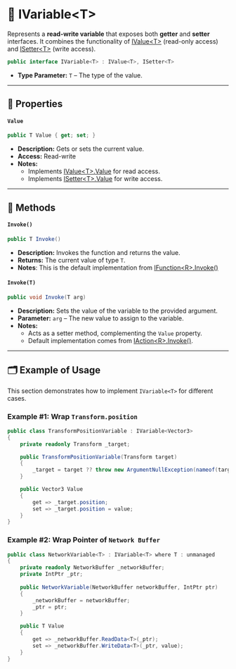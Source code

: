 # 🧩 IVariable&lt;T&gt;

Represents a **read-write variable** that exposes both **getter** and **setter** interfaces. It combines the
functionality of [IValue&lt;T&gt;](../Values/IValue.md) (read-only access)
and [ISetter&lt;T&gt;](../Setters/ISetter.md) (write access).

```csharp
public interface IVariable<T> : IValue<T>, ISetter<T>
```

- **Type Parameter:** `T` – The type of the value.

---

## 🔑 Properties

#### `Value`

```csharp
public T Value { get; set; }
```

- **Description:** Gets or sets the current value.
- **Access:** Read-write
- **Notes:**
    - Implements [IValue&lt;T&gt;.Value](../Values/IValue.md#value) for read access.
    - Implements [ISetter&lt;T&gt;.Value](../Setters/ISetter.md/#value) for write access.

---

## 🏹 Methods

#### `Invoke()`

```csharp
public T Invoke()
```

- **Description:** Invokes the function and returns the value.
- **Returns:** The current value of type `T`.
- **Notes**: This is the default implementation from [IFunction&lt;R&gt;.Invoke()](../Functions/IFunction.md#invoke)

#### `Invoke(T)`

```csharp
public void Invoke(T arg)
```

- **Description:** Sets the value of the variable to the provided argument.
- **Parameter:** `arg` – The new value to assign to the variable.
- **Notes:**
    - Acts as a setter method, complementing the `Value` property.
    - Default implementation comes from [IAction&lt;R&gt;.Invoke()](../Actions/IAction.md#invoket).

---

## 🗂 Example of Usage

This section demonstrates how to implement `IVariable<T>` for different cases.

### Example #1: Wrap `Transform.position`

```csharp
public class TransformPositionVariable : IVariable<Vector3>
{
    private readonly Transform _target;

    public TransformPositionVariable(Transform target)
    {
        _target = target ?? throw new ArgumentNullException(nameof(target));
    }

    public Vector3 Value
    {
        get => _target.position;
        set => _target.position = value;
    }
}
```

### Example #2: Wrap Pointer of `Network Buffer`

```csharp
public class NetworkVariable<T> : IVariable<T> where T : unmanaged
{
    private readonly NetworkBuffer _networkBuffer;
    private IntPtr _ptr;
    
    public NetworkVariable(NetworkBuffer networkBuffer, IntPtr ptr)
    {
        _networkBuffer = networkBuffer;
        _ptr = ptr;
    }

    public T Value
    {
        get => _networkBuffer.ReadData<T>(_ptr);
        set => _networkBuffer.WriteData<T>(_ptr, value);
    }
}
```